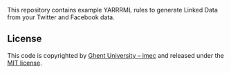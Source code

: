 This repository contains example YARRRML rules to generate Linked Data from your Twitter and Facebook data.

## License
This code is copyrighted by [Ghent University – imec](http://idlab.ugent.be/) and released under the [MIT license](http://opensource.org/licenses/MIT).
